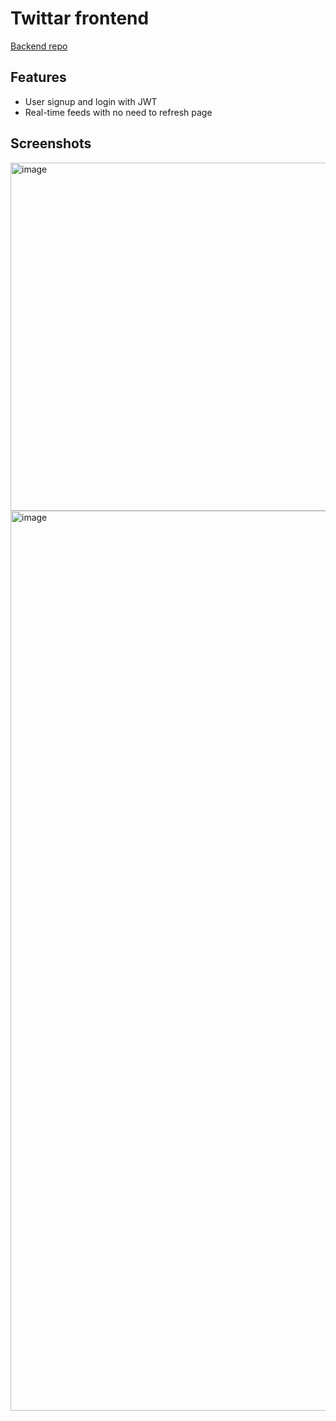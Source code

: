 # Twittar frontend

[Backend repo](https://github.com/andi6558/twittar-backend)

## Features
- User signup and login with JWT
- Real-time feeds with no need to refresh page

## Screenshots

<img width="557" alt="image" src="https://github.com/andi6558/twittar/assets/84168613/d8ce9ff9-c10f-46d7-bf0b-a8048261a82a">


<img width="1440" alt="image" src="https://github.com/andi6558/twittar/assets/84168613/7d7bfde8-2c59-412d-a4e0-5427b258c515">
